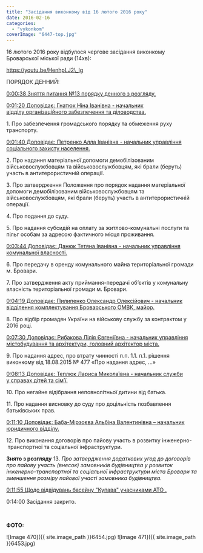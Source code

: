 ```yaml
---
title: "Засідання виконкому від 16 лютого 2016 року"
date: 2016-02-16
categories: 
  - "vykonkom"
coverImage: "6447-top.jpg"
---
```


16 лютого 2016 року відбулося чергове засідання виконкому Броварської міської ради (14хв):<!--more-->

https://youtu.be/HenhpLJ2\_lg

ПОРЯДОК ДЕННИЙ:

[0:00:38 Зняття питання №13 порядку денного з розгляду.](https://youtu.be/HenhpLJ2_lg?t=0m38s)

[0:01:20 Доповідає: Гнатюк Ніна Іванівна - начальник відділу організаційного забезпечення та діловодства.](https://youtu.be/HenhpLJ2_lg?t=1m20s)

1\. Про забезпечення громадського порядку та обмеження руху транспорту.

[0:01:40 Доповідає: Петренко Алла Іванівна - начальник управління соціального захисту населення.](https://youtu.be/HenhpLJ2_lg?t=1m40s)

2\. Про надання матеріальної допомоги демобілізованим військовослужбовцям та військовослужбовцям, які брали (беруть) участь в антитерористичній операції.

3\. Про затвердження Положення про порядок надання матеріальної допомоги демобілізованим військовослужбовцям та військовослужбовцям, які брали (беруть) участь в антитерористичній операції.

4\. Про подання до суду.

5\. Про надання субсидій на оплату за житлово-комунальні послуги та пільг особам за адресою фактичного місця проживання.

[0:03:44 Доповідає: Данюк Тетяна Іванівна - начальник управління комунальної власності.](https://youtu.be/HenhpLJ2_lg?t=3m44s)

6\. Про передачу в оренду комунального майна територіальної громади м. Бровари.

7\. Про затвердження акту приймання-передачі об’єктів у комунальну власність територіальної громади м. Бровари.

[0:04:19 Доповідає: Пилипенко Олександр Олексійович - начальник відділення комплектування Броварського ОМВК, майор.](https://youtu.be/HenhpLJ2_lg?t=4m19s)

8\. Про відбір громадян України на військову службу за контрактом у 2016 році.

[0:07:30 Доповідає: Рибакова Лілія Євгеніївна - начальник управління містобудування та архітектури, головний архітектор міста.](https://youtu.be/HenhpLJ2_lg?t=7m30s)

9\. Про надання адрес, про втрату чинності п.п. 1.1. п.1. рішення виконкому від 18.08.2015 № 477 «Про надання адрес, ...»

[0:08:13 Доповідає: Теплюк Лариса Миколаївна - начальник служби у справах дітей та сім’ї.](https://youtu.be/HenhpLJ2_lg?t=8m13s)

10\. Про негайне відібрання неповнолітньої дитини від батька.

11\. Про надання висновку до суду про доцільність позбавлення батьківських прав.

[0:11:10 Доповідає: Баба-Мірзоєва Альбіна Валентинівна – начальник юридичного відділу.](https://youtu.be/HenhpLJ2_lg?t=11m10s)

12\. Про виконання договорів про пайову участь в розвитку інженерно- транспортної та соціальної інфраструктури.

**Знято з розгляду** 13. _Про затвердження додаткових угод до договорів про пайову участь (внесок) замовників будівництва у розвиток інженерно-транспортної та соціальної інфраструктури міста Бровари та зменшення розміру пайової участі замовника будівництва._

[0:11:55 Щодо відвідувань басейну "Купава" учасниками АТО .](https://youtu.be/HenhpLJ2_lg?t=11m55s)

0:14:00 Засідання закрито.

 

**ФОТО:**

\![Image 470]({{ site.image_path }}6454.jpg)
![Image 471]({{ site.image_path }}6453.jpg)
